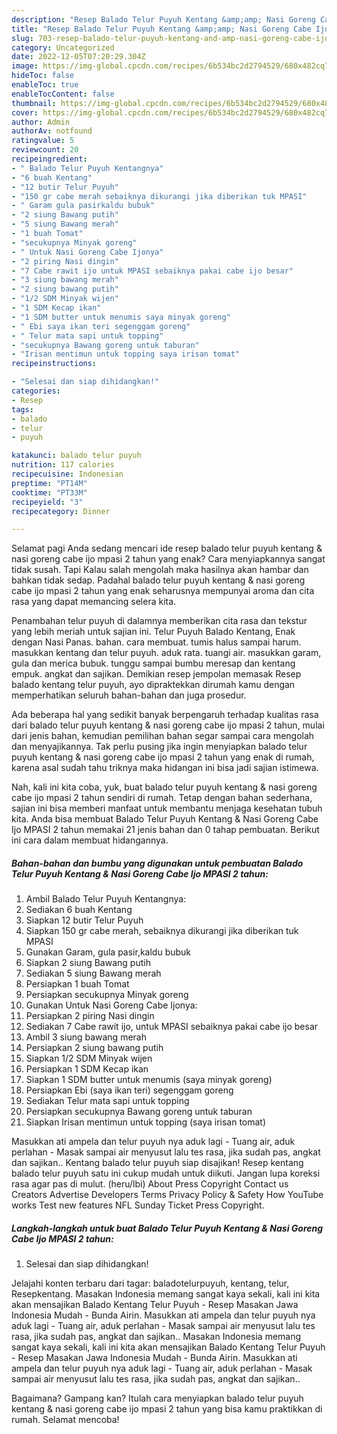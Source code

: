 ```yaml
---
description: "Resep Balado Telur Puyuh Kentang &amp;amp; Nasi Goreng Cabe Ijo MPASI 2 tahun yang Bisa Manjain Lidah, Buat Buka Puasa}"
title: "Resep Balado Telur Puyuh Kentang &amp;amp; Nasi Goreng Cabe Ijo MPASI 2 tahun yang Bisa Manjain Lidah, Buat Buka Puasa}"
slug: 703-resep-balado-telur-puyuh-kentang-and-amp-nasi-goreng-cabe-ijo-mpasi-2-tahun-yang-bisa-manjain-lidah-buat-buka-puasa
category: Uncategorized
date: 2022-12-05T07:20:29.304Z
image: https://img-global.cpcdn.com/recipes/6b534bc2d2794529/680x482cq70/balado-telur-puyuh-kentang-nasi-goreng-cabe-ijo-mpasi-2-tahun-foto-resep-utama.jpg
hideToc: false
enableToc: true
enableTocContent: false
thumbnail: https://img-global.cpcdn.com/recipes/6b534bc2d2794529/680x482cq70/balado-telur-puyuh-kentang-nasi-goreng-cabe-ijo-mpasi-2-tahun-foto-resep-utama.jpg
cover: https://img-global.cpcdn.com/recipes/6b534bc2d2794529/680x482cq70/balado-telur-puyuh-kentang-nasi-goreng-cabe-ijo-mpasi-2-tahun-foto-resep-utama.jpg
author: Admin
authorAv: notfound
ratingvalue: 5
reviewcount: 20
recipeingredient:
- " Balado Telur Puyuh Kentangnya"
- "6 buah Kentang"
- "12 butir Telur Puyuh"
- "150 gr cabe merah sebaiknya dikurangi jika diberikan tuk MPASI"
- " Garam gula pasirkaldu bubuk"
- "2 siung Bawang putih"
- "5 siung Bawang merah"
- "1 buah Tomat"
- "secukupnya Minyak goreng"
- " Untuk Nasi Goreng Cabe Ijonya"
- "2 piring Nasi dingin"
- "7 Cabe rawit ijo untuk MPASI sebaiknya pakai cabe ijo besar"
- "3 siung bawang merah"
- "2 siung bawang putih"
- "1/2 SDM Minyak wijen"
- "1 SDM Kecap ikan"
- "1 SDM butter untuk menumis saya minyak goreng"
- " Ebi saya ikan teri segenggam goreng"
- " Telur mata sapi untuk topping"
- "secukupnya Bawang goreng untuk taburan"
- "Irisan mentimun untuk topping saya irisan tomat"
recipeinstructions:

- "Selesai dan siap dihidangkan!"
categories:
- Resep
tags:
- balado
- telur
- puyuh

katakunci: balado telur puyuh 
nutrition: 117 calories
recipecuisine: Indonesian
preptime: "PT14M"
cooktime: "PT33M"
recipeyield: "3"
recipecategory: Dinner

---
```



Selamat pagi Anda sedang mencari ide resep balado telur puyuh kentang &amp; nasi goreng cabe ijo mpasi 2 tahun yang enak? Cara menyiapkannya sangat tidak susah. Tapi Kalau salah mengolah maka hasilnya akan hambar dan bahkan tidak sedap. Padahal balado telur puyuh kentang &amp; nasi goreng cabe ijo mpasi 2 tahun yang enak seharusnya mempunyai aroma dan cita rasa yang dapat memancing selera kita.


Penambahan telur puyuh di dalamnya memberikan cita rasa dan tekstur yang lebih meriah untuk sajian ini. Telur Puyuh Balado Kentang, Enak dengan Nasi Panas. bahan. cara membuat. tumis halus sampai harum. masukkan kentang dan telur puyuh. aduk rata. tuangi air. masukkan garam, gula dan merica bubuk. tunggu sampai bumbu meresap dan kentang empuk. angkat dan sajikan. Demikian resep jempolan memasak Resep balado kentang telur puyuh, ayo dipraktekkan dirumah kamu dengan memperhatikan seluruh bahan-bahan dan juga prosedur.

Ada beberapa hal yang sedikit banyak berpengaruh terhadap kualitas rasa dari balado telur puyuh kentang &amp; nasi goreng cabe ijo mpasi 2 tahun, mulai dari jenis bahan, kemudian pemilihan bahan segar sampai cara mengolah dan menyajikannya. Tak perlu pusing jika ingin menyiapkan balado telur puyuh kentang &amp; nasi goreng cabe ijo mpasi 2 tahun yang enak di rumah, karena asal sudah tahu triknya maka hidangan ini bisa jadi sajian istimewa.


Nah, kali ini kita coba, yuk, buat balado telur puyuh kentang &amp; nasi goreng cabe ijo mpasi 2 tahun sendiri di rumah. Tetap dengan bahan sederhana, sajian ini bisa memberi manfaat untuk membantu menjaga kesehatan tubuh kita. Anda bisa membuat Balado Telur Puyuh Kentang &amp; Nasi Goreng Cabe Ijo MPASI 2 tahun memakai 21 jenis bahan dan 0 tahap pembuatan. Berikut ini cara dalam membuat hidangannya.

<!--inarticleads1-->

##### Bahan-bahan dan bumbu yang digunakan untuk pembuatan Balado Telur Puyuh Kentang &amp; Nasi Goreng Cabe Ijo MPASI 2 tahun:

1. Ambil  Balado Telur Puyuh Kentangnya:
1. Sediakan 6 buah Kentang
1. Siapkan 12 butir Telur Puyuh
1. Siapkan 150 gr cabe merah, sebaiknya dikurangi jika diberikan tuk MPASI
1. Gunakan  Garam, gula pasir,kaldu bubuk
1. Siapkan 2 siung Bawang putih
1. Sediakan 5 siung Bawang merah
1. Persiapkan 1 buah Tomat
1. Persiapkan secukupnya Minyak goreng
1. Gunakan  Untuk Nasi Goreng Cabe Ijonya:
1. Persiapkan 2 piring Nasi dingin
1. Sediakan 7 Cabe rawit ijo, untuk MPASI sebaiknya pakai cabe ijo besar
1. Ambil 3 siung bawang merah
1. Persiapkan 2 siung bawang putih
1. Siapkan 1/2 SDM Minyak wijen
1. Persiapkan 1 SDM Kecap ikan
1. Siapkan 1 SDM butter untuk menumis (saya minyak goreng)
1. Persiapkan  Ebi (saya ikan teri) segenggam goreng
1. Sediakan  Telur mata sapi untuk topping
1. Persiapkan secukupnya Bawang goreng untuk taburan
1. Siapkan Irisan mentimun untuk topping (saya irisan tomat)


Masukkan ati ampela dan telur puyuh nya aduk lagi - Tuang air, aduk perlahan - Masak sampai air menyusut lalu tes rasa, jika sudah pas, angkat dan sajikan.. Kentang balado telur puyuh siap disajikan! Resep kentang balado telur puyuh satu ini cukup mudah untuk diikuti. Jangan lupa koreksi rasa agar pas di mulut. (heru/lbi) About Press Copyright Contact us Creators Advertise Developers Terms Privacy Policy &amp; Safety How YouTube works Test new features NFL Sunday Ticket Press Copyright. 

<!--inarticleads2-->

##### Langkah-langkah untuk buat Balado Telur Puyuh Kentang &amp; Nasi Goreng Cabe Ijo MPASI 2 tahun:


1. Selesai dan siap dihidangkan!

Jelajahi konten terbaru dari tagar: baladotelurpuyuh, kentang, telur, Resepkentang. Masakan Indonesia memang sangat kaya sekali, kali ini kita akan mensajikan Balado Kentang Telur Puyuh - Resep Masakan Jawa Indonesia Mudah - Bunda Airin. Masukkan ati ampela dan telur puyuh nya aduk lagi - Tuang air, aduk perlahan - Masak sampai air menyusut lalu tes rasa, jika sudah pas, angkat dan sajikan.. Masakan Indonesia memang sangat kaya sekali, kali ini kita akan mensajikan Balado Kentang Telur Puyuh - Resep Masakan Jawa Indonesia Mudah - Bunda Airin. Masukkan ati ampela dan telur puyuh nya aduk lagi - Tuang air, aduk perlahan - Masak sampai air menyusut lalu tes rasa, jika sudah pas, angkat dan sajikan.. 

Bagaimana? Gampang kan? Itulah cara menyiapkan balado telur puyuh kentang &amp; nasi goreng cabe ijo mpasi 2 tahun yang bisa kamu praktikkan di rumah. Selamat mencoba!
